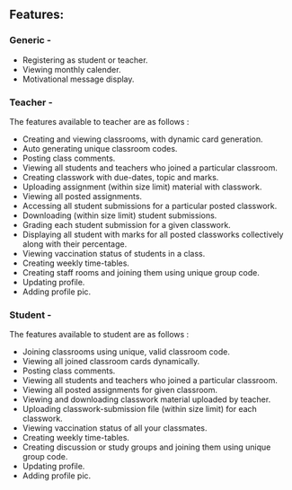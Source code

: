 ## Features:
### Generic - 
* Registering as student or teacher.
* Viewing monthly calender.
* Motivational message display.

### Teacher - 
The features available to teacher are as follows : 
* Creating and viewing classrooms, with dynamic card generation.
* Auto generating unique classroom codes.
* Posting class comments.
* Viewing all students and teachers who joined a particular classroom.
* Creating classwork with due-dates, topic and marks. 
* Uploading assignment (within size limit) material with classwork.
* Viewing all posted assignments.
* Accessing all student submissions for a particular posted classwork.
* Downloading (within size limit) student submissions.
* Grading each student submission for a given classwork.
* Displaying all student with marks for all posted classworks collectively along with their percentage.
* Viewing vaccination status of students in a class.
* Creating weekly time-tables.
* Creating staff rooms and joining them using unique group code.
* Updating profile.
* Adding profile pic.
  

### Student - 
The features available to student are as follows : 
* Joining classrooms using unique, valid classroom code.
* Viewing all joined classroom cards dynamically.
* Posting class comments.
* Viewing all students and teachers who joined a particular classroom.
* Viewing all posted assignments for given classroom.
* Viewing and downloading classwork material uploaded by teacher.
* Uploading classwork-submission file (within size limit) for each classwork.
* Viewing vaccination status of all your classmates.
* Creating weekly time-tables.
* Creating discussion or study groups and joining them using unique group code.
* Updating profile.
* Adding profile pic.
